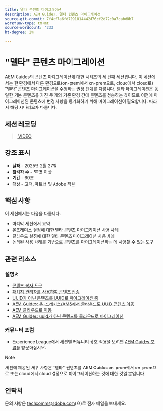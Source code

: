 ```yaml
---
title: 델타 콘텐츠 마이그레이션
description: AEM Guides, 델타 컨텐츠 마이그레이션
source-git-commit: 7f4cf7a6fd7191814442d76cf2d72c0a7cabd8b7
workflow-type: tm+mt
source-wordcount: '233'
ht-degree: 2%

---
```


# &quot;델타&quot; 콘텐츠 마이그레이션

AEM Guides의 콘텐츠 마이그레이션에 대한 시리즈의 세 번째 세션입니다.
이 세션에서는 한 환경에서 다른 환경으로(on-prem에서 on-prem으로, cloud에서 cloud로) &quot;델타&quot; 콘텐츠 마이그레이션을 수행하는 권장 단계를 다룹니다.
델타 마이그레이션은 동일한 기본 콘텐츠를 가진 두 개의 기존 환경 간에 콘텐츠를 전송하는 것이므로 이전에 마이그레이션된 콘텐츠에 변경 사항을 동기화하기 위해 마이그레이션이 필요합니다. 따라서 해당 시나리오가 다룹니다.


## 세션 레코딩

>[!VIDEO](https://video.tv.adobe.com/v/3448785/#uuid-migration-#delta-content-migration-#aem-guides-#content-migration?quality=12&learn=on)


## 강조 표시

- **날짜** - 2025년 2월 27일
- **참석자 수** - 50명 이상
- **기간** - 60분
- **대상** - 고객, 파트너 및 Adobe 직원


## 핵심 사항

이 세션에서는 다음을 다룹니다.
- 마지막 세션에서 요약
- 온프레미스 설정에 대한 델타 콘텐츠 마이그레이션 사용 사례
- 클라우드 설정에 대한 델타 콘텐츠 마이그레이션 사용 사례
- 논의된 사용 사례를 기반으로 콘텐츠를 마이그레이션하는 데 사용할 수 있는 도구


## 관련 리소스

### 설명서

- [콘텐츠 복사 도구](https://experienceleague.adobe.com/ko/docs/experience-manager-cloud-service/content/implementing/developer-tools/content-copy)
- [패키지 관리자를 사용하여 콘텐츠 전송](https://experienceleague.adobe.com/ko/docs/experience-manager-cloud-service/content/implementing/developer-tools/package-manager)
- [UUID가 아닌 콘텐츠를 UUID로 마이그레이션 중](https://experienceleague.adobe.com/ko/docs/experience-manager-guides/using/install-guide/on-prem-ig/content-migration/migration-process/migrate-non-uuid-uuid)
- [AEM Guides: 온-프레미스/AMS에서 클라우드로 UUID 콘텐츠 이동](../../cs-install-guide/migrate-on-premise-content-cloud.md)
- [AEM 클라우드로 이동](https://experienceleague.adobe.com/ko/docs/experience-manager-cloud-service/content/migration-journey/getting-started)
- [AEM Guides: uuid가 아닌 콘텐츠를 클라우드로 마이그레이션](../../install-guide/migrate-uuid-non-uuid.md)

### 커뮤니티 포럼

- Experience League에서 세션별 커뮤니티 상호 작용을 보려면 [AEM Guides 포럼](https://experienceleaguecommunities.adobe.com/t5/experience-manager-guides/bd-p/xml-documentation-discussions?profile.language=ko)을 방문하십시오.


>[!NOTE]
>
> 세션에 제공된 세부 사항은 &quot;델타&quot; 컨텐츠를 AEM Guides on-prem에서 on-prem으로 또는 cloud에서 cloud 설정으로 마이그레이션하는 것에 대한 것일 뿐입니다



## 연락처

문의 사항은 <techcomm@adobe.com>(으)로 전자 메일을 보내세요.